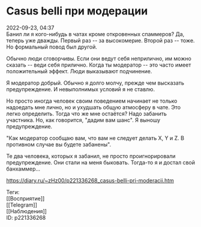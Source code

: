 Casus belli при модерации
==========================

   
 2022-09-23, 04:37   
  Банил ли я кого-нибудь в чатах кроме откровенных спаммеров? Да, теперь уже дважды. Первый раз -- за высокомерие. Второй раз -- тоже. Но формальный повод был другой.   
   
 Обычно люди сговорчивы. Если они ведут себя неприлично, им можно сказать -- веди себя прилично. Когда ты модератор -- это часто имеет положительный эффект. Люди выказывают подчинение.   
   
 Я модератор добрый. Обычно я долго молчу, прежде чем высказать предупреждение. И невыполнимых условий я не ставлю.   
   
 Но просто иногда человек своим поведением начинает не только надоедать мне лично, но и ухудшать общую атмосферу в чате. Это легко определить. Тогда что же мне остаётся? Надо забанить участника. Но, как говорится, "дадим вам шанс". Я выношу предупреждение.   
   
 "Как модератор сообщаю вам, что вам не следует делать X, Y и Z. В противном случае вы будете забанены".   
   
 Те два человека, которых я забанил, не просто проигнорировали предупреждение. Они стали на меня быковать. Тогда-то я и достал свой банхаммер...   
    
 <https://diary.ru/~zHz00/p221336268_casus-belli-pri-moderacii.htm>   
   
 Теги:   
 [[Восприятие]]   
 [[Telegram]]   
 [[Наблюдения]]   
 ID: p221336268